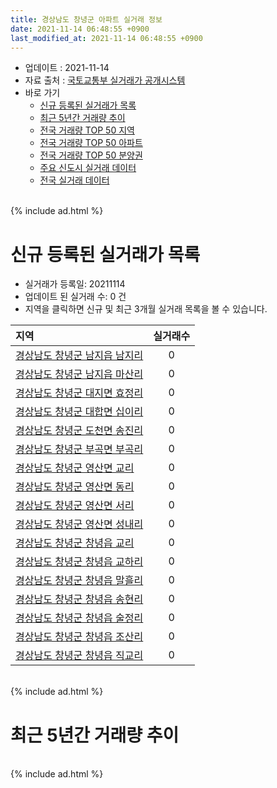 ```yaml
---
title: 경상남도 창녕군 아파트 실거래 정보
date: 2021-11-14 06:48:55 +0900
last_modified_at: 2021-11-14 06:48:55 +0900
---
```


* 업데이트 : 2021-11-14
* 자료 출처 : [국토교통부 실거래가 공개시스템](http://rt.molit.go.kr)
* 바로 가기
    * [신규 등록된 실거래가 목록](#신규-등록된-실거래가-목록)
    * [최근 5년간 거래량 추이](#최근-5년간-거래량-추이)
    * [전국 거래량 TOP 50 지역](https://inasie.github.io/apt-trade-info/최근-3개월-전국에서-가장-거래가-많이-발생한-지역)
    * [전국 거래량 TOP 50 아파트](https://inasie.github.io/apt-trade-info/최근-3개월-전국에서-가장-거래가-많이-발생한-아파트)
    * [전국 거래량 TOP 50 분양권](https://inasie.github.io/apt-trade-info/최근-3개월-전국에서-가장-거래가-많이-발생한-분양권)
    * [주요 신도시 실거래 데이터](https://inasie.github.io/apt-trade-info/주요-신도시)
    * [전국 실거래 데이터](https://inasie.github.io/apt-trade-info/전국)

<br>
{% include ad.html %}
<br>

# 신규 등록된 실거래가 목록
* 실거래가 등록일: 20211114
* 업데이트 된 실거래 수: 0 건
* 지역을 클릭하면 신규 및 최근 3개월 실거래 목록을 볼 수 있습니다.


|지역|실거래수|
|:---|:---:|
|[경상남도 창녕군 남지읍 남지리](https://inasie.github.io/apt-trade-info/경상남도-창녕군-남지읍-남지리)|0|
|[경상남도 창녕군 남지읍 마산리](https://inasie.github.io/apt-trade-info/경상남도-창녕군-남지읍-마산리)|0|
|[경상남도 창녕군 대지면 효정리](https://inasie.github.io/apt-trade-info/경상남도-창녕군-대지면-효정리)|0|
|[경상남도 창녕군 대합면 십이리](https://inasie.github.io/apt-trade-info/경상남도-창녕군-대합면-십이리)|0|
|[경상남도 창녕군 도천면 송진리](https://inasie.github.io/apt-trade-info/경상남도-창녕군-도천면-송진리)|0|
|[경상남도 창녕군 부곡면 부곡리](https://inasie.github.io/apt-trade-info/경상남도-창녕군-부곡면-부곡리)|0|
|[경상남도 창녕군 영산면 교리](https://inasie.github.io/apt-trade-info/경상남도-창녕군-영산면-교리)|0|
|[경상남도 창녕군 영산면 동리](https://inasie.github.io/apt-trade-info/경상남도-창녕군-영산면-동리)|0|
|[경상남도 창녕군 영산면 서리](https://inasie.github.io/apt-trade-info/경상남도-창녕군-영산면-서리)|0|
|[경상남도 창녕군 영산면 성내리](https://inasie.github.io/apt-trade-info/경상남도-창녕군-영산면-성내리)|0|
|[경상남도 창녕군 창녕읍 교리](https://inasie.github.io/apt-trade-info/경상남도-창녕군-창녕읍-교리)|0|
|[경상남도 창녕군 창녕읍 교하리](https://inasie.github.io/apt-trade-info/경상남도-창녕군-창녕읍-교하리)|0|
|[경상남도 창녕군 창녕읍 말흘리](https://inasie.github.io/apt-trade-info/경상남도-창녕군-창녕읍-말흘리)|0|
|[경상남도 창녕군 창녕읍 송현리](https://inasie.github.io/apt-trade-info/경상남도-창녕군-창녕읍-송현리)|0|
|[경상남도 창녕군 창녕읍 술정리](https://inasie.github.io/apt-trade-info/경상남도-창녕군-창녕읍-술정리)|0|
|[경상남도 창녕군 창녕읍 조산리](https://inasie.github.io/apt-trade-info/경상남도-창녕군-창녕읍-조산리)|0|
|[경상남도 창녕군 창녕읍 직교리](https://inasie.github.io/apt-trade-info/경상남도-창녕군-창녕읍-직교리)|0|


<br>
{% include ad.html %}
<br>

# 최근 5년간 거래량 추이


<div style="width:100%;">
    <canvas id="deal_progress" height="200"></canvas>
</div>

<script>
new Chart(document.getElementById("deal_progress"), {
    type: 'line',
    data: {
        labels: ['201611','201612','201701','201702','201703','201704','201705','201706','201707','201708','201709','201710','201711','201712','201801','201802','201803','201804','201805','201806','201807','201808','201809','201810','201811','201812','201901','201902','201903','201904','201905','201906','201907','201908','201909','201910','201911','201912','202001','202002','202003','202004','202005','202006','202007','202008','202009','202010','202011','202012','202101','202102','202103','202104','202105','202106','202107','202108','202109','202110','202111'],
        datasets: [{
            label: '매매',
            pointRadius: 1,
            data: [42, 46, 26, 28, 37, 23, 26, 30, 25, 30, 25, 17, 22, 18, 20, 14, 25, 21, 18, 19, 22, 21, 19, 20, 27, 24, 22, 18, 25, 27, 34, 39, 30, 29, 33, 19, 22, 22, 30, 34, 19, 27, 17, 22, 42, 24, 28, 30, 45, 46, 28, 23, 47, 86, 74, 51, 32, 30, 27, 42, 8],
            borderColor: "rgba(255, 201, 14, 1)",
            backgroundColor: "rgba(255, 201, 14, 0.5)",
            fill: false,
            lineTension: 0
        },{
            label: '전월세',
            pointRadius: 1,
            data: [14, 16, 12, 12, 19, 13, 9, 8, 13, 5, 8, 10, 10, 8, 8, 2, 14, 6, 12, 9, 9, 9, 11, 9, 14, 6, 13, 8, 7, 11, 14, 19, 25, 20, 19, 21, 15, 16, 14, 16, 19, 10, 17, 14, 8, 4, 8, 9, 9, 7, 3, 4, 4, 24, 9, 6, 7, 8, 3, 5, 2],
            borderColor: "rgba(0, 141, 185, 1)",
            backgroundColor: "rgba(0, 141, 185, 0.5)",
            fill: false,
            lineTension: 0
        }
        ]
    },
    options: {
        responsive: true,
        title: {
            display: false
        },
        tooltips: {
            mode: 'index',
            intersect: false
        },
        hover: {
            mode: 'nearest',
            intersect: true
        },
        scales: {
            xAxes: [{
                display: true,
                scaleLabel: {
                    display: true,
                    labelString: '년/월'
                }
            }],
            yAxes: [{
                display: true,
                ticks: {
                    suggestedMin: 0,
                },
                scaleLabel: {
                    display: true,
                    labelString: '실거래 수'
                }
            }]
        }
    }
});

</script>


<br>
{% include ad.html %}
<br>

